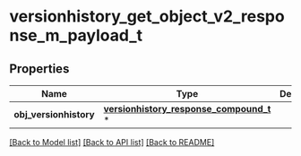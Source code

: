 # versionhistory_get_object_v2_response_m_payload_t

## Properties
Name | Type | Description | Notes
------------ | ------------- | ------------- | -------------
**obj_versionhistory** | [**versionhistory_response_compound_t**](versionhistory_response_compound.md) \* |  | 

[[Back to Model list]](../README.md#documentation-for-models) [[Back to API list]](../README.md#documentation-for-api-endpoints) [[Back to README]](../README.md)


